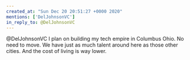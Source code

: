 ```yaml
---
created_at: "Sun Dec 20 20:51:27 +0000 2020"
mentions: ['DelJohnsonVC']
in_reply_to: @DelJohnsonVC
---
```


@DelJohnsonVC I plan on building my tech empire in Columbus Ohio. No need to move. We have just as much talent around here as those other cities. And the cost of living is way lower.